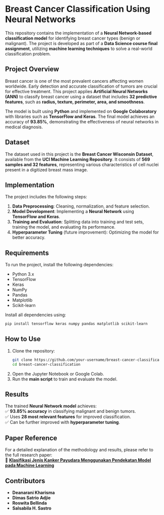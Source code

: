 # **Breast Cancer Classification Using Neural Networks**  

This repository contains the implementation of a **Neural Network-based classification model** for identifying breast cancer types (benign or malignant). The project is developed as part of a **Data Science course final assignment**, utilizing **machine learning techniques** to solve a real-world classification problem.  

## **Project Overview**  
Breast cancer is one of the most prevalent cancers affecting women worldwide. Early detection and accurate classification of tumors are crucial for effective treatment. This project applies **Artificial Neural Networks (ANN)** to classify breast cancer using a dataset that includes **32 predictive features**, such as **radius, texture, perimeter, area, and smoothness**.  

The model is built using **Python** and implemented on **Google Colaboratory** with libraries such as **TensorFlow and Keras**. The final model achieves an accuracy of **93.85%**, demonstrating the effectiveness of neural networks in medical diagnosis.  

## **Dataset**  
The dataset used in this project is the **Breast Cancer Wisconsin Dataset**, available from the **UCI Machine Learning Repository**. It consists of **569 samples and 32 features**, representing various characteristics of cell nuclei present in a digitized breast mass image.  

## **Implementation**  
The project includes the following steps:  
1. **Data Preprocessing**: Cleaning, normalization, and feature selection.  
2. **Model Development**: Implementing a **Neural Network** using **TensorFlow and Keras**.  
3. **Training and Evaluation**: Splitting data into training and test sets, training the model, and evaluating its performance.  
4. **Hyperparameter Tuning** (future improvement): Optimizing the model for better accuracy.  

## **Requirements**  
To run the project, install the following dependencies:  
- Python 3.x  
- TensorFlow  
- Keras  
- NumPy  
- Pandas  
- Matplotlib  
- Scikit-learn  

Install all dependencies using:  
```bash
pip install tensorflow keras numpy pandas matplotlib scikit-learn
```  

## **How to Use**  
1. Clone the repository:  
   ```bash
   git clone https://github.com/your-username/breast-cancer-classification.git
   cd breast-cancer-classification
   ```  
2. Open the Jupyter Notebook or Google Colab.  
3. Run the **main script** to train and evaluate the model.  

## **Results**  
The trained **Neural Network model** achieves:  
✅ **93.85% accuracy** in classifying malignant and benign tumors.  
✅ Uses **28 most relevant features** for improved classification.  
✅ Can be further improved with **hyperparameter tuning**.  

## **Paper Reference**  
For a detailed explanation of the methodology and results, please refer to the full research paper:  
📄 **[Klasifikasi Jenis Kanker Payudara Menggunakan Pendekatan Model pada Machine Learning](https://drive.google.com/file/d/1YpbRXS3Spk6ZF-Ir6H4wXPKgCgXR5WM6/view?usp=sharing)**  

## **Contributors**  
- **Deanarani Kharisma**  
- **Dimas Satrio Adjie**  
- **Roswita Bellinda**  
- **Salsabila H. Sastro**  
